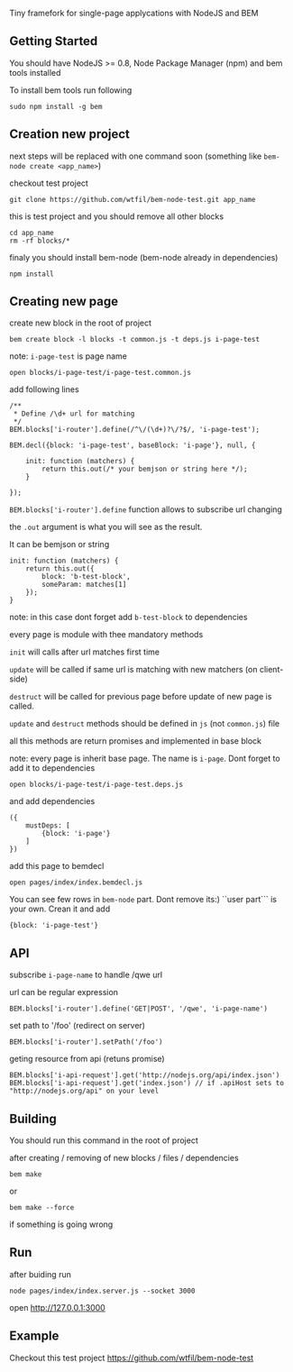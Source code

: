 Tiny framefork for single-page applycations with NodeJS and BEM

Getting Started
---------------

You should have NodeJS >= 0.8, Node Package Manager (npm) and bem tools installed

To install bem tools run following

    sudo npm install -g bem

Creation new project
---------------

next steps will be replaced with one command soon (something like ```bem-node create <app_name>```)

checkout test project

    git clone https://github.com/wtfil/bem-node-test.git app_name

this is test project and you should remove all other blocks

    cd app_name
    rm -rf blocks/*
    
finaly you should install bem-node (bem-node already in dependencies)

    npm install


Creating new page
---------------

create new block in the root of project

    bem create block -l blocks -t common.js -t deps.js i-page-test

note: ```i-page-test``` is page name

    open blocks/i-page-test/i-page-test.common.js

add following lines
```
/**
 * Define /\d+ url for matching
 */
BEM.blocks['i-router'].define(/^\/(\d+)?\/?$/, 'i-page-test');

BEM.decl({block: 'i-page-test', baseBlock: 'i-page'}, null, {

    init: function (matchers) {
        return this.out(/* your bemjson or string here */);
    }

});
```
```BEM.blocks['i-router'].define``` function  allows to subscribe url changing

the ```.out```  argument is what you will see as the result.

It can be bemjson or string

```
init: function (matchers) {
    return this.out({
        block: 'b-test-block',
        someParam: matches[1]
    });
}
```
note: in this case dont forget add ```b-test-block``` to dependencies


every page is module with thee mandatory methods

```init``` will calls after url matches first time

```update``` will be called if same url is matching with new matchers (on client-side)

```destruct``` will be called for previous page before update of new page is called.

```update``` and ```destruct``` methods should be defined in ```js``` (not ```common.js```) file

all this methods are return promises and implemented in base block

note: every page is inherit base page. The name is ```i-page```. Dont forget to add it to dependencies

    open blocks/i-page-test/i-page-test.deps.js

and add dependencies
```
({
    mustDeps: [
        {block: 'i-page'}
    ]
})
```

add this page to bemdecl

    open pages/index/index.bemdecl.js

You can see few rows in ```bem-node``` part. Dont remove its:) ``user part``` is your own. Crean it and add
```
{block: 'i-page-test'}
```

API
---------------
subscribe ```i-page-name``` to handle /qwe url

url can be regular expression
```
BEM.blocks['i-router'].define('GET|POST', '/qwe', 'i-page-name')
``` 

set path to '/foo' (redirect on server)
```
BEM.blocks['i-router'].setPath('/foo')
``` 

geting resource from api (retuns promise)
``` 
BEM.blocks['i-api-request'].get('http://nodejs.org/api/index.json')
BEM.blocks['i-api-request'].get('index.json') // if .apiHost sets to "http://nodejs.org/api" on your level
```

Building
---------------
You should run this command in the root of project

after creating / removing of new blocks / files / dependencies

    bem make

or

    bem make --force

if something is going wrong

Run
---------------

after buiding run

    node pages/index/index.server.js --socket 3000

open http://127.0.0.1:3000

Example
---------------
Checkout this test project https://github.com/wtfil/bem-node-test




